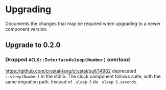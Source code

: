 # Upgrading

Documents the changes that may be required when upgrading to a newer component version.

## Upgrade to 0.2.0

### Dropped `ACLK::Interface#sleep(Number)` overload

https://github.com/crystal-lang/crystal/pull/14962 deprecated `::sleep(Number)` in the stdlib.
The clock component follows suite, with the same migration path.
Instead of `.sleep 5` do `.sleep 5.seconds`.
